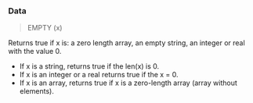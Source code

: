 ### Data

> EMPTY (x)

Returns true if x is: a zero length array, an empty string, an integer or real with the value 0.


* If x is a string, returns true if the len(x) is 0.
* If x is an integer or a real returns true if the x = 0.
* If x is an array, returns true if x is a zero-length array (array without elements).

